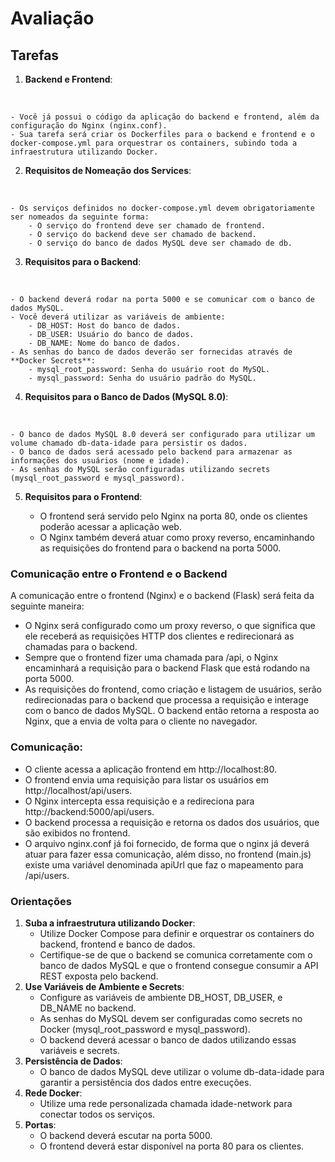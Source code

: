 # Avaliação

## Tarefas

1. **Backend e Frontend**:
<br/> 

    - Você já possui o código da aplicação do backend e frontend, além da configuração do Nginx (nginx.conf).
    - Sua tarefa será criar os Dockerfiles para o backend e frontend e o docker-compose.yml para orquestrar os containers, subindo toda a infraestrutura utilizando Docker.
2. **Requisitos de Nomeação dos Services**:
<br/>

    - Os serviços definidos no docker-compose.yml devem obrigatoriamente ser nomeados da seguinte forma:
        - O serviço do frontend deve ser chamado de frontend.
        - O serviço do backend deve ser chamado de backend.
        - O serviço do banco de dados MySQL deve ser chamado de db.
3. **Requisitos para o Backend**:
<br/>

    - O backend deverá rodar na porta 5000 e se comunicar com o banco de dados MySQL.
    - Você deverá utilizar as variáveis de ambiente:
        - DB_HOST: Host do banco de dados.
        - DB_USER: Usuário do banco de dados.
        - DB_NAME: Nome do banco de dados.
    - As senhas do banco de dados deverão ser fornecidas através de **Docker Secrets**:
        - mysql_root_password: Senha do usuário root do MySQL.
        - mysql_password: Senha do usuário padrão do MySQL.
4. **Requisitos para o Banco de Dados (MySQL 8.0)**:
<br/>

    - O banco de dados MySQL 8.0 deverá ser configurado para utilizar um volume chamado db-data-idade para persistir os dados.
    - O banco de dados será acessado pelo backend para armazenar as informações dos usuários (nome e idade).
    - As senhas do MySQL serão configuradas utilizando secrets (mysql_root_password e mysql_password).
5. **Requisitos para o Frontend**:

    - O frontend será servido pelo Nginx na porta 80, onde os clientes poderão acessar a aplicação web.
    - O Nginx também deverá atuar como proxy reverso, encaminhando as requisições do frontend para o backend na porta 5000.

### Comunicação entre o Frontend e o Backend

A comunicação entre o frontend (Nginx) e o backend (Flask) será feita da seguinte maneira:

- O Nginx será configurado como um proxy reverso, o que significa que ele receberá as requisições HTTP dos clientes e redirecionará as chamadas para o backend.
- Sempre que o frontend fizer uma chamada para /api, o Nginx encaminhará a requisição para o backend Flask que está rodando na porta 5000.
- As requisições do frontend, como criação e listagem de usuários, serão redirecionadas para o backend que processa a requisição e interage com o banco de dados MySQL. O backend então retorna a resposta ao Nginx, que a envia de volta para o cliente no navegador.

### Comunicação:

- O cliente acessa a aplicação frontend em http://localhost:80.
- O frontend envia uma requisição para listar os usuários em http://localhost/api/users.
- O Nginx intercepta essa requisição e a redireciona para http://backend:5000/api/users.
- O backend processa a requisição e retorna os dados dos usuários, que são exibidos no frontend.
- O arquivo nginx.conf já foi fornecido, de forma que o nginx já deverá atuar para fazer essa comunicação, além disso, no frontend (main.js) existe uma variável denominada apiUrl que faz o mapeamento para /api/users.


### Orientações

1. **Suba a infraestrutura utilizando Docker**:
    -  Utilize Docker Compose para definir e orquestrar os containers do backend, frontend e banco de dados.
    - Certifique-se de que o backend se comunica corretamente com o banco de dados MySQL e que o frontend consegue consumir a API REST exposta pelo backend.
2. **Use Variáveis de Ambiente e Secrets**:
    - Configure as variáveis de ambiente DB_HOST, DB_USER, e DB_NAME no backend.
    - As senhas do MySQL devem ser configuradas como secrets no Docker (mysql_root_password e mysql_password).
    - O backend deverá acessar o banco de dados utilizando essas variáveis e secrets.
3. **Persistência de Dados**:
    - O banco de dados MySQL deve utilizar o volume db-data-idade para garantir a persistência dos dados entre execuções.
4. **Rede Docker**:
    - Utilize uma rede personalizada chamada idade-network para conectar todos os serviços.
5. **Portas**:
    - O backend deverá escutar na porta 5000.
    - O frontend deverá estar disponível na porta 80 para os clientes.